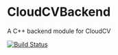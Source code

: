 CloudCVBackend
==============

A C++ backend module for CloudCV 

[![Build Status](https://travis-ci.org/BloodAxe/CloudCVBackend.png?branch=master)](https://travis-ci.org/BloodAxe/CloudCVBackend)
